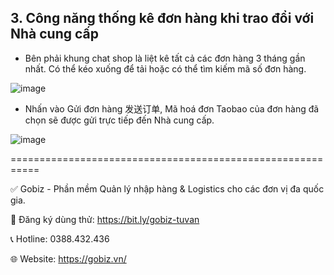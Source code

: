 ## 3. Công năng thống kê đơn hàng khi trao đổi với Nhà cung cấp

- Bên phải khung chat shop là liệt kê tất cả các đơn hàng 3 tháng gần nhất. Có thể kéo xuống để tải hoặc có thể tìm kiếm mã số đơn hàng.
  
![image](https://github.com/gobizvn/gobiz-docs/assets/137056249/87b295c4-9ce5-49ed-b6e0-ea63ae3bb422)

- Nhấn vào Gửi đơn hàng 发送订单, Mã hoá đơn Taobao của đơn hàng đã chọn sẽ được gửi trực tiếp đến Nhà cung cấp.

![image](https://github.com/gobizvn/gobiz-docs/assets/137056249/dfe938d9-7458-42a8-8090-6f8e31c473bc)


===========================================================

✅ Gobiz - Phần mềm Quản lý nhập hàng & Logistics cho các đơn vị đa quốc gia.

📌 Đăng ký dùng thử: https://bit.ly/gobiz-tuvan

📞 Hotline: 0388.432.436

🌐 Website: https://gobiz.vn/
